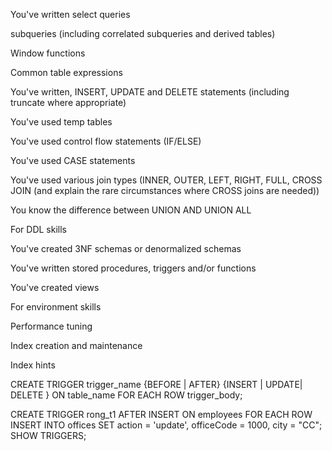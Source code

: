 You've written select queries

subqueries (including correlated subqueries and derived tables)

Window functions

Common table expressions

You've written, INSERT, UPDATE and DELETE statements (including truncate where appropriate)

You've used temp tables

You've used control flow statements (IF/ELSE)

You've used CASE statements

You've used various join types (INNER, OUTER, LEFT, RIGHT, FULL, CROSS JOIN (and explain the rare circumstances where CROSS joins are needed))

You know the difference between UNION AND UNION ALL



For DDL skills

You've created 3NF schemas or denormalized schemas

You've written stored procedures, triggers and/or functions

You've created views



For environment skills

Performance tuning

Index creation and maintenance

Index hints




CREATE TRIGGER trigger_name
{BEFORE | AFTER} {INSERT | UPDATE| DELETE }
ON table_name FOR EACH ROW
trigger_body;


CREATE TRIGGER rong_t1
 AFTER INSERT 
ON employees FOR EACH ROW
INSERT INTO offices
 SET action = 'update',
     officeCode = 1000,
     city = "CC";
SHOW TRIGGERS;